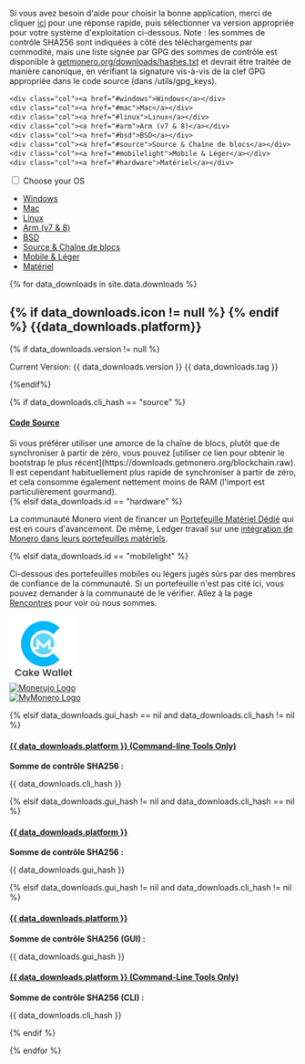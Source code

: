 <div class="downloads">

<div class="container description" markdown="1">

Si vous avez besoin d'aide pour choisir la bonne application, merci de cliquer [ici](https://www.reddit.com/r/Monero/comments/64b5lf/what_is_the_best_monero_wallet/) pour une réponse rapide, puis sélectionner va version appropriée pour votre système d'exploitation ci-dessous.
Note : les sommes de contrôle SHA256 sont indiquées à côté des téléchargements par commodité, mais une liste signée par GPG des sommes de contrôle est disponible à [getmonero.org/downloads/hashes.txt](https://getmonero.org/downloads/hashes.txt) et devrait être traitée de manière canonique, en vérifiant la signature vis-à-vis de la clef GPG appropriée dans le code source (dans /utils/gpg_keys).

</div>
<div class="container full downdropdown">
<div class="info-block download-nav row middle-xs between-xs" id="selections">

    <div class="col"><a href="#windows">Windows</a></div>
    <div class="col"><a href="#mac">Mac</a></div>
    <div class="col"><a href="#linux">Linux</a></div>
    <div class="col"><a href="#arm">Arm (v7 & 8)</a></div>
    <div class="col"><a href="#bsd">BSD</a></div>
    <div class="col"><a href="#source">Source & Chaîne de blocs</a></div>
    <div class="col"><a href="#mobilelight">Mobile & Léger</a></div>
    <div class="col"><a href="#hardware">Matériel</a></div>

</div>
</div>

<div class="container full">
  <div class="info-block row center-xs" id="pick-platform">
     <div class="mob dropdowndrop">
        <input id="check01" type="checkbox" name="menu"/>
        <label for="check01">Choose your OS</label>
        <ul id="menu">
          <li><a href="#windows">Windows</a></li>
          <li><a href="#mac">Mac</a></li>
          <li><a href="#linux">Linux</a></li>
          <li><a href="#arm">Arm (v7 & 8)</a></li>
          <li><a href="#bsd">BSD</a></li>
          <li><a href="#source">Source & Chaîne de blocs</a></li>
          <li><a href="#mobilelight">Mobile & Léger</a></li>
          <li><a href="#hardware">Matériel</a></li>
        </ul>
      </div>
  </div>
</div>


<div class="download-platforms">

{% for data_downloads in site.data.downloads %}

<section class="container full" id="{{ data_downloads.id}}">
    <div class="info-block">
        <h2>
            {% if data_downloads.icon != null %}
            <span class="{{data_downloads.icon}}"></span>  
            {% endif %}
            {{data_downloads.platform}}
        </h2>
            {% if data_downloads.version != null %}
        <p class="text-center">Current Version: {{ data_downloads.version }} {{ data_downloads.tag }}</p>
            {%endif%}



{% if data_downloads.cli_hash == "source" %}
<div class="row">
<div class="col-md-8 col-md-offset-2 col-sm-12 col-xs-12">
<h4 id="{{ data_downloads.platform | slugify }}">
 <a href="{{ data_downloads.cli_url }}">Code Source</a>
</h4>
</div>
<div class="col-md-8 col-md-offset-2 col-sm-12 col-xs-12" markdown="1">
Si vous préférer utiliser une amorce de la chaîne de blocs, plutôt que de synchroniser à partir de zéro, vous pouvez [utiliser ce lien pour obtenir le bootstrap le plus récent](https://downloads.getmonero.org/blockchain.raw). Il est cependant habituellement plus rapide de synchroniser à partir de zéro, et cela consomme également nettement moins de RAM (l'import est particulièrement gourmand).
</div>
</div>
{% elsif data_downloads.id == "hardware" %}
<div class="row">
<div class="col-md-8 col-md-offset-2 col-sm-12 col-xs-12">
<p>La communauté Monero vient de financer un <a href="https://forum.getmonero.org/9/work-in-progress/88149/dedicated-monero-hardware-wallet" target="_blank" rel="noreferrer, noopener">Portefeuille Matériel Dédié</a> qui est en cours d'avancement. De même, Ledger travail sur une <a href="https://github.com/LedgerHQ/blue-app-monero" target="_blank" rel="noreferrer, noopener">intégration de Monero dans leurs portefeuilles matériels</a>.</p>
</div></div>

{% elsif data_downloads.id == "mobilelight" %}
<div class="row">
<div class="col-md-8 col-md-offset-2 col-sm-12 col-xs-12">
<p>Ci-dessous des portefeuilles mobiles ou légers jugés sûrs par des membres de confiance de la communauté. Si un portefeuille n'est pas cité ici, vous pouvez demander à la communauté de le vérifier. Allez à la page <a href="/community/hangouts/">Rencontres</a> pour voir où nous sommes.</p>
</div>
</div>
<div class="row center-xs">
  <div class="col-xs-6 col-sm-4">
    <a href="https://cakewallet.io"><img style="height: 115px;"  src="/img/cakewallet.png" alt="Cake Wallet Logo"></a>
  </div>
  <div class="col-xs-6 col-sm-4">
    <a href="https://monerujo.io"><img style="height: 115px;" src="/img/Monerujo-wallet.png" alt="Monerujo Logo"></a>
  </div>
  <div class="col-xs-12 col-sm-4">
    <a href="https://mymonero.com"><img src="/img/mymonero.png" alt="MyMonero Logo"></a>
  </div>
</div>


{% elsif data_downloads.gui_hash == nil and data_downloads.cli_hash != nil %}
<div class="row"><div class="col-md-8 col-md-offset-2 col-sm-12 col-xs-12"><h4 id="{{ data_downloads.platform | slugify }}">
 <a href="//downloads.getmonero.org/cli/{{ data_downloads.cli_url }}"> {{ data_downloads.platform }} (Command-line Tools Only)</a>
 </h4></div></div>
 <div class="row"><div class="col-md-8 col-md-offset-2 col-sm-12 col-xs-12">
 <p><strong>Somme de contrôle SHA256 :</strong></p> <p class="hash"> {{ data_downloads.cli_hash }}</p></div>
</div>
{% elsif data_downloads.gui_hash != nil and data_downloads.cli_hash == nil %}
<div class="row">

<h4 id="{{ data_downloads.platform | slugify }}">
 <a href="//downloads.getmonero.org/gui/{{ data_downloads.gui_url }}">{{ data_downloads.platform }}</a>
 </h4></div>
<div class="row">
<p><strong>Somme de contrôle SHA256 :</strong></p> <p class="hash"> {{ data_downloads.gui_hash }}</p>
</div>
{% elsif data_downloads.gui_hash != nil and data_downloads.cli_hash != nil %}
<div class="row start-md">
<div class="col-md-6 col-sm-12" >

<h4 id="{{ data_downloads.platform | slugify }}">
 <a href="//downloads.getmonero.org/gui/{{ data_downloads.gui_url }}">{{ data_downloads.platform }}</a>
</h4>
<p><strong>Somme de contrôle SHA256 (GUI) :</strong></p> <p class="hash"> {{ data_downloads.gui_hash }}</p>

</div>

<div class="col-md-6 col-sm-12">
<h4>
 <a href="//downloads.getmonero.org/cli/{{ data_downloads.cli_url }}">{{ data_downloads.platform }} (Command-Line Tools Only)</a>
</h4>
<p><strong>Somme de contrôle SHA256 (CLI) :</strong></p> <p class="hash"> {{ data_downloads.cli_hash }}</p>
</div>
</div>
{% endif %}
    </div>
</section>

{% endfor %}

</div>
<a href="#" class="arrow-up"><i></i></a>

</div>
